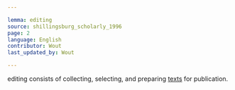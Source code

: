```yaml
---

lemma: editing
source: shillingsburg_scholarly_1996
page: 2
language: English
contributor: Wout
last_updated_by: Wout

---
```


editing consists of collecting, selecting, and preparing [texts](text.html) for publication.
